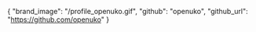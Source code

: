{
  "brand_image": "/profile_openuko.gif",
  "github": "openuko",
  "github_url": "https://github.com/openuko"
}